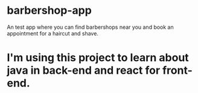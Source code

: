 # barbershop-app
An test app where you can find barbershops near you and book an appointment for a haircut and shave.

# I'm using this project to learn about java in back-end and react for front-end.
